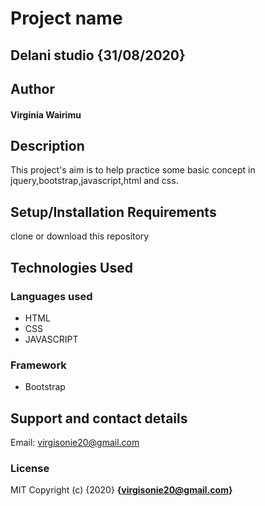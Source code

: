 # Project name
## Delani studio {31/08/2020}
## Author
#### Virginia Wairimu
## Description
This project's aim is to help practice some basic concept in jquery,bootstrap,javascript,html and css.
## Setup/Installation Requirements
clone or download this repository
## Technologies Used
### Languages used
* HTML
* CSS
* JAVASCRIPT
### Framework
* Bootstrap
## Support and contact details
Email: virgisonie20@gmail.com
### License
MIT
Copyright (c) {2020} **{virgisonie20@gmail.com}**
  